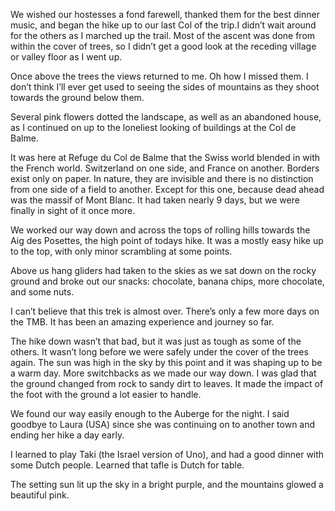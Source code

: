 We wished our hostesses a fond farewell, thanked them for the best dinner music, and began the hike up to our last Col of the trip.I didn’t wait around for the others as I marched up the trail. Most of the ascent was done from within the cover of trees, so I didn’t get a good look at the receding village or valley floor as I went up.

Once above the trees the views returned to me. Oh how I missed them. I don’t think I’ll ever get used to seeing the sides of mountains as they shoot towards the ground below them.

Several pink flowers dotted the landscape, as well as an abandoned house, as I continued on up to the loneliest looking of buildings at the Col de Balme.

It was here at Refuge du Col de Balme that the Swiss world blended in with the French world. Switzerland on one side, and France on another. Borders exist only on paper. In nature, they are invisible and there is no distinction from one side of a field to another. Except for this one, because dead ahead was the massif of Mont Blanc. It had taken nearly 9 days, but we were finally in sight of it once more.

We worked our way down and across the tops of rolling hills towards the Aig des Posettes, the high point of todays hike. It was a mostly easy hike up to the top, with only minor scrambling at some points.

Above us hang gliders had taken to the skies as we sat down on the rocky ground and broke out our snacks: chocolate, banana chips, more chocolate, and some nuts.

I can’t believe that this trek is almost over. There’s only a few more days on the TMB. It has been an amazing experience and journey so far.

The hike down wasn’t that bad, but it was just as tough as some of the others. It wasn’t long before we were safely under the cover of the trees again. The sun was high in the sky by this point and it was shaping up to be a warm day. More switchbacks as we made our way down. I was glad that the ground changed from rock to sandy dirt to leaves. It made the impact of the foot with the ground a lot easier to handle.

We found our way easily enough to the Auberge for the night. I said goodbye to Laura (USA) since she was continuing on to another town and ending her hike a day early.

I learned to play Taki (the Israel version of Uno), and had a good dinner with some Dutch people. Learned that tafle is Dutch for table.

The setting sun lit up the sky in a bright purple, and the mountains glowed a beautiful pink.